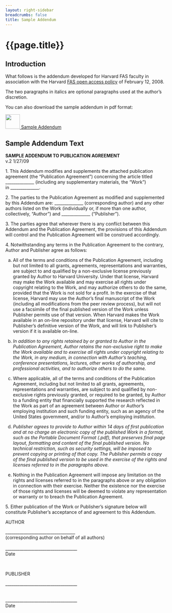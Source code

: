 ```yaml
---
layout: right-sidebar
breadcrumbs: false
title: Sample Addendum
---
```

<h1 id="top" tabindex="-1" class="after-breadcrumb">{{page.title}}</h1>
<h2 class="sr-only">Introduction</h2>

What follows is the addendum developed for Harvard FAS faculty in association with the Harvard [FAS open access policy]({{site.base.url}}/policies/FAS/) of February 12, 2008. 

The two paragraphs in italics are optional paragraphs used at the author’s discretion.

You can also download the sample addendum in pdf format:

<a href="{{site.baseurl}}/assets/files/sample_addendum_0.pdf"><img aria-hidden="true" src="{{site.baseurl}}/assets/img/pdf-icon.png" height="45"> Sample Addendum </a>

<section class="letter">
<h2 class="sr-only">Sample Addendum Text</h2>

<p class="text-center">
    <strong>SAMPLE ADDENDUM TO PUBLICATION AGREEMENT</strong>
    <br>v.2&nbsp;1/27/09&nbsp;
</p>

<p>1.   This Addendum modifies and supplements the attached publication agreement (the “Publication Agreement”) concerning the article titled ______________ (including any supplementary materials, the “Work”) in&nbsp;______________.</p>
<p>2.   The parties to the Publication Agreement as modified and supplemented by this Addendum are: ______________ (corresponding author) and any other authors listed on the Work (individually or, if more than one author, collectively, “Author”) and ______________&nbsp;(“Publisher”).</p>
<p>3.   The parties agree that wherever there is any conflict between this Addendum and the Publication Agreement, the provisions of this Addendum will control and the Publication Agreement will be construed&nbsp;accordingly.</p>
<p>4.   Notwithstanding any terms in the Publication Agreement to the contrary, Author and Publisher agree as&nbsp;follows:</p>

<ol style="list-style-type: lower-alpha;">

<li>
    <p>All of the terms and conditions of the Publication Agreement, including but not limited to all grants, agreements, representations and warranties, are subject to and qualified by a non-exclusive license previously granted by Author to Harvard University. Under that license, Harvard may make the Work available and may exercise all rights under copyright relating to the Work, and may authorize others to do the same, provided that the Work is not sold for a profit. In the exercise of that license, Harvard may use the Author’s final manuscript of the Work (including all modifications from the peer review process), but will not use a facsimile of the final published version of the Work unless Publisher permits use of that version. When Harvard makes the Work available in an on-line repository under that license, Harvard will cite to Publisher’s definitive version of the Work, and will link to Publisher’s version if it is available&nbsp;on-line.</p>
</li>
<li>
    <p><em>In addition to any rights retained by or granted to Author in the Publication Agreement, Author retains the non-exclusive right to make the Work available and to exercise all rights under copyright relating to the Work, in any medium, in connection with Author’s teaching, conference presentations, lectures, other works of authorship, and professional activities, and to authorize others to do the&nbsp;same.</em></p>
</li>
<li>
    <p>Where applicable, all of the terms and conditions of the Publication Agreement, including but not limited to all grants, agreements, representations and warranties, are subject to and qualified by non-exclusive rights previously granted, or required to be granted, by Author to a funding entity that financially supported the research reflected in the Work as part of an agreement between Author or Author’s employing institution and such funding entity, such as an agency of the United States government, and/or to Author’s employing&nbsp;institution.</p>
</li>
<li>
    <p><em>Publisher agrees to provide to Author within 14 days of first publication and at no charge an electronic copy of the published Work in a format, such as the Portable Document Format (.pdf), that preserves final page layout, formatting and content of the final published version. No technical restriction, such as security settings, will be imposed to prevent copying or printing of that copy. The Publisher permits a copy of the final published version to be used in the exercise of the rights and licenses referred to in the paragraphs&nbsp;above.</em></p>
</li>
<li>
    <p>Nothing in the Publication Agreement will impose any limitation on the rights and licenses referred to in the paragraphs above or any obligation in connection with their exercise. Neither the existence nor the exercise of those rights and licenses will be deemed to violate any representation or warranty or to breach the Publication&nbsp;Agreement.</p>
</li>
</ol>

<p>5.&nbsp;Either publication of the Work or Publisher’s signature below will constitute Publisher’s acceptance of and agreement to this&nbsp;Addendum.</p>

<p>AUTHOR</p>
<p>__________________________________<br>(corresponding author on behalf of all authors)<br><br>___________________________________ <br>Date</p>
<p>&nbsp;</p>
<p>PUBLISHER</p>
<p>___________________________________<br><br><br>___________________________________&nbsp;<br>Date</p>

</section>
